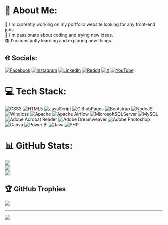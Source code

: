 # 💫 About Me:
🔭 I'm currently working on my portfolio website looking for any front-end jobs.<br>🌱 I'm passionate about coding and trying new ideas.<br>📚 I'm constantly learning and exploring new things.


## 🌐 Socials:
[![Facebook](https://img.shields.io/badge/Facebook-%231877F2.svg?logo=Facebook&logoColor=white)](https://facebook.com/AdhikariBiltu) [![Instagram](https://img.shields.io/badge/Instagram-%23E4405F.svg?logo=Instagram&logoColor=white)](https://instagram.com/just_biltu) [![LinkedIn](https://img.shields.io/badge/LinkedIn-%230077B5.svg?logo=linkedin&logoColor=white)](https://linkedin.com/in/Biltu-adhikari) [![Reddit](https://img.shields.io/badge/Reddit-%23FF4500.svg?logo=Reddit&logoColor=white)](https://reddit.com/user/ady_bil2) [![X](https://img.shields.io/badge/X-black.svg?logo=X&logoColor=white)](https://x.com/@amateure991) [![YouTube](https://img.shields.io/badge/YouTube-%23FF0000.svg?logo=YouTube&logoColor=white)](https://youtube.com/@@biltuadhikari8375) 

# 💻 Tech Stack:
![CSS3](https://img.shields.io/badge/css3-%231572B6.svg?style=for-the-badge&logo=css3&logoColor=white) ![HTML5](https://img.shields.io/badge/html5-%23E34F26.svg?style=for-the-badge&logo=html5&logoColor=white) ![JavaScript](https://img.shields.io/badge/javascript-%23323330.svg?style=for-the-badge&logo=javascript&logoColor=%23F7DF1E) ![GithubPages](https://img.shields.io/badge/github%20pages-121013?style=for-the-badge&logo=github&logoColor=white) ![Bootstrap](https://img.shields.io/badge/bootstrap-%238511FA.svg?style=for-the-badge&logo=bootstrap&logoColor=white) ![NodeJS](https://img.shields.io/badge/node.js-6DA55F?style=for-the-badge&logo=node.js&logoColor=white) ![Windicss](https://img.shields.io/badge/windicss-48B0F1.svg?style=for-the-badge&logo=windi-css&logoColor=white) ![Apache](https://img.shields.io/badge/apache-%23D42029.svg?style=for-the-badge&logo=apache&logoColor=white) ![Apache Airflow](https://img.shields.io/badge/Apache%20Airflow-017CEE?style=for-the-badge&logo=Apache%20Airflow&logoColor=white) ![MicrosoftSQLServer](https://img.shields.io/badge/Microsoft%20SQL%20Server-CC2927?style=for-the-badge&logo=microsoft%20sql%20server&logoColor=white) ![MySQL](https://img.shields.io/badge/mysql-4479A1.svg?style=for-the-badge&logo=mysql&logoColor=white) ![Adobe Acrobat Reader](https://img.shields.io/badge/Adobe%20Acrobat%20Reader-EC1C24.svg?style=for-the-badge&logo=Adobe%20Acrobat%20Reader&logoColor=white) ![Adobe Dreamweaver](https://img.shields.io/badge/Adobe%20Dreamweaver-FF61F6.svg?style=for-the-badge&logo=Adobe%20Dreamweaver&logoColor=white) ![Adobe Photoshop](https://img.shields.io/badge/adobe%20photoshop-%2331A8FF.svg?style=for-the-badge&logo=adobe%20photoshop&logoColor=white) ![Canva](https://img.shields.io/badge/Canva-%2300C4CC.svg?style=for-the-badge&logo=Canva&logoColor=white) ![Power Bi](https://img.shields.io/badge/power_bi-F2C811?style=for-the-badge&logo=powerbi&logoColor=black) ![Java](https://img.shields.io/badge/java-%23ED8B00.svg?style=for-the-badge&logo=openjdk&logoColor=white) ![PHP](https://img.shields.io/badge/php-%23777BB4.svg?style=for-the-badge&logo=php&logoColor=white)
# 📊 GitHub Stats:
![](https://github-readme-stats.vercel.app/api?username=adybil2&theme=radical&hide_border=false&include_all_commits=true&count_private=true)<br/>
![](https://github-readme-streak-stats.herokuapp.com/?user=adybil2&theme=radical&hide_border=false)<br/>
![](https://github-readme-stats.vercel.app/api/top-langs/?username=adybil2&theme=radical&hide_border=false&include_all_commits=true&count_private=true&layout=compact)

## 🏆 GitHub Trophies
![](https://github-profile-trophy.vercel.app/?username=adybil2&theme=radical&no-frame=false&no-bg=true&margin-w=4)

---
[![](https://visitcount.itsvg.in/api?id=adybil2&icon=0&color=0)](https://visitcount.itsvg.in)

<!-- Proudly created with GPRM ( https://gprm.itsvg.in ) -->

